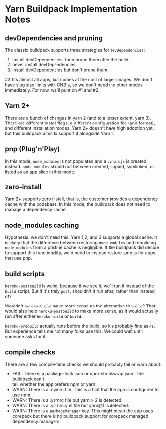 # Yarn Buildpack Implementation Notes

## devDependencies and pruning

The classic buildpack supports three strategies for `devDependencies`: 
1) install devDependencies, then prune them after the build,
2) never install devDependencies,
3) install devDependencies but don't prune them. 

#3 fits almost all apps, but comes at the cost of larger images. We don't have
slug size limits with CNB's, so we don't need the other modes immediately. For
now, we'll punt on #1 and #2.

## Yarn 2+

There are a bunch of changes in yarn 2 (and to a lesser extent, yarn 3). There
are different install flags, a different configuration file (and format), and
different installation modes. Yarn 2+ doesn't have high adoption yet, but this
buildpack aims to support it alongside Yarn 1.

## pnp (Plug'n'Play)

In this mode, `node_modules` is not populated and a `.pnp.cjs` is created
instead. `node_modules` should not between created, copied, symlinked, or 
listed as an app slice in this mode.

## zero-install

Yarn 2+ supports zero install, that is, the customer provides a dependency
cache with the codebase. In this mode, the buildpack does not need to
manage a dependency cache.

## node_modules caching

Hypothesis: we don't need this. Yarn 1,2, and 3 supports a global cache. It
is likely that the difference between restoring `node_modules` and rebuilding
`node_modules` from a pristine cache is negligible. If the buildpack did decide
to support this functionality, we'd need to instead restore .pnp.js for apps 
that use pnp.

## build scripts

`heroku-postbuild` is weird, because if we see it, we'll run it instead of
the `build` script. But if it's truly `post`, shouldn't it run after, rather
than instead of?

Wouldn't `heroku-build` make more sense as the alternative to `build`? That
would also help `heroku-postbuild` to make more sense, as it would actually
run after either `heroku-build` or `build`.

`heroku-prebuild` actually runs before the build, so it's probably fine as-is. 
But experience tells me not many folks use this. We could wait until someone
asks for it.

## compile checks

There are a few compile-time checks we should probably fail or warn about:

- FAIL: There is a package-lock.json or npm-shrinkwrap.json. The buildpack can't  
  tell whether the app prefers npm or yarn.
- WARN: There is a .npmrc file. This is a hint that the app is configured to use
  npm.
- WARN: There is a .yarnrc file but yarn > 2 is detected.
- WARN: There is a .yarnrc.yml file but yarn@1 is detected.
- WARN: There is a `packageManager` key. This might mean the app uses corepack
  but there is no buildpack support for corepack managed dependency managers.
